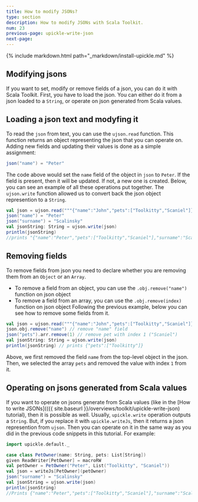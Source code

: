 ```yaml
---
title: How to modify JSONs?
type: section
description: How to modify JSONs with Scala Toolkit.
num: 23
previous-page: upickle-write-json
next-page: 
---
```


{% include markdown.html path="_markdown/install-upickle.md" %}

## Modifying jsons
If you want to set, modify or remove fields of a json, you can do it with Scala Toolkit. 
First, you have to load the json. You can either do it from a json loaded to a `String`,
or operate on json generated from Scala values.

## Loading a json text and modyfing it
To read the `json` from text, you can use the `ujson.read` function. 
This function returns an object representing the json that you can operate on. 
Adding new fields and updating their values is done as a simple assignment:
```scala
json("name") = "Peter"
```
The code above would set the `name` field of the object in `json` to `Peter`.
If the field is present, then it will be updated. If not, a new one is created.
Below, you can see an example of all these operations put together. 
The `ujson.write` function allowed us to convert back the json object represention to a `String`.
```scala
val json = ujson.read("""{"name":"John","pets":["Toolkitty","Scaniel"]}""")
json("name") = "Peter"
json("surname") = "Scalinsky"
val jsonString: String = ujson.write(json)
println(jsonString)
//prints "{"name":"Peter","pets":["Toolkitty","Scaniel"],"surname":"Scalinisky"}"
```

## Removing fields
To remove fields from json you need to declare whether you are removing them from an `Object` or an `Array`.
 - To remove a field from an object, you can use the `.obj.remove("name")` function on json object
 - To remove a field from an array, you can use the `.obj.remove(index)` function on json object
 Following the previous example, below you can see how to remove some fields from it.
```scala
val json = ujson.read("""{"name":"John","pets":["Toolkitty","Scaniel"]}""")
json.obj.remove("name") // remove "name" field
json("pets").arr.remove(1) // remove pet with index 1 ("Scaniel")
val jsonString: String = ujson.write(json)
println(jsonString) // prints {"pets":["Toolkitty"]}
```
Above, we first removed the field `name` from the top-level object in the json.
Then, we selected the array `pets` and removed the value with index `1` from it.

## Operating on jsons generated from Scala values
If you want to operate on jsons generate from Scala values (like in the [How to write JSONs](({{ site.baseurl }}/overviews/toolkit/upickle-write-json) tutorial), then it is possible as well.
Usually, `upickle.write` operation outputs a `String`. But, if you replace it with `upickle.writeJs`, then it returns a json represention from `ujson`.
Then you can operate on it in the same way as you did in the previous code snippets in this tutorial. For example:
```scala
import upickle.default._

case class PetOwner(name: String, pets: List[String])
given ReadWriter[PetOwner] = macroRW
val petOwner = PetOwner("Peter", List("Toolkitty", "Scaniel"))
val json = writeJs[PetOwner](petOwner)
json("surname") = "Scalinsky"
val jsonString = ujson.write(json)
println(jsonString)
//Prints {"name":"Peter","pets":["Toolkitty","Scaniel"],"surname":"Scalinsky"}
```